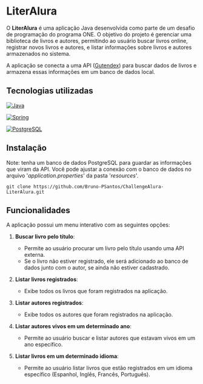 # LiterAlura

O **LiterAlura** é uma aplicação Java desenvolvida como parte de um desafio de programação do programa ONE. O objetivo do projeto é gerenciar uma biblioteca de livros e autores, permitindo ao usuário buscar livros online, registrar novos livros e autores, e listar informações sobre livros e autores armazenados no sistema.

A aplicação se conecta a uma API (<a href="https://gutendex.com/">Gutendex</a>) para buscar dados de livros e armazena essas informações em um banco de dados local.

## Tecnologias utilizadas

[![Java](https://img.shields.io/badge/Java-E02027?style=for-the-badge&logo=java&logoColor=ffffff)](https://www.java.com/en/)

[![Spring](https://img.shields.io/badge/SrpingBoot-6DB33F?style=for-the-badge&logo=springboot&logoColor=ffffff)](https://spring.io/projects/spring-boot)

[![PostgreSQL](https://img.shields.io/badge/POSTGRESQL-4169E1?style=for-the-badge&logo=postgresql&logoColor=ffffff)](https://www.postgresql.org/)

## Instalação

Note: tenha um banco de dados PostgreSQL para guardar as informações que viram da API. Você pode ajustar a conexão com o banco de dados no arquivo '_application.properties_' da pasta '_resources_'.

```shell
git clone https://github.com/Bruno-PSantos/ChallengeAlura-LiterAlura.git
```

## Funcionalidades

A aplicação possui um menu interativo com as seguintes opções:

1. **Buscar livro pelo título**:
    - Permite ao usuário procurar um livro pelo título usando uma API externa.
    - Se o livro não estiver registrado, ele será adicionado ao banco de dados junto com o autor, se ainda não estiver cadastrado.

2. **Listar livros registrados**:
    - Exibe todos os livros que foram registrados na aplicação.

3. **Listar autores registrados**:
    - Exibe todos os autores que foram registrados na aplicação.

4. **Listar autores vivos em um determinado ano**:
    - Permite ao usuário buscar e listar autores que estavam vivos em um ano específico.

5. **Listar livros em um determinado idioma**:
    - Permite ao usuário listar livros que estão registrados em um idioma específico (Espanhol, Inglês, Francês, Português).

